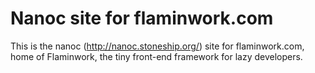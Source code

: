 # Nanoc site for flaminwork.com #

This is the nanoc (http://nanoc.stoneship.org/) site for flaminwork.com, home of Flaminwork, the tiny front-end framework for lazy developers.